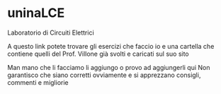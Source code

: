 # uninaLCE
Laboratorio di Circuiti Elettrici

A questo link potete trovare gli esercizi che faccio io e una cartella che contiene quelli del Prof. Villone
già svolti e caricati sul suo sito

Man mano che li facciamo li aggiungo o provo ad aggiungerli qui
Non garantisco che siano corretti ovviamente e si apprezzano consigli, commenti e migliorie
